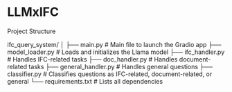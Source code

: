 # LLMxIFC

Project Structure

ifc_query_system/
│
├── main.py                   # Main file to launch the Gradio app
├── model_loader.py           # Loads and initializes the Llama model
├── ifc_handler.py            # Handles IFC-related tasks
├── doc_handler.py            # Handles document-related tasks
├── general_handler.py        # Handles general questions
├── classifier.py             # Classifies questions as IFC-related, document-related, or general
└── requirements.txt          # Lists all dependencies
